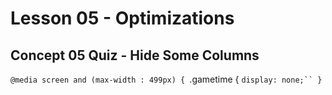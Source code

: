 # Lesson 05 - Optimizations

## Concept 05 Quiz - Hide Some Columns
`@media screen and (max-width : 499px) {
`.gametime {
`display: none;``
}`
